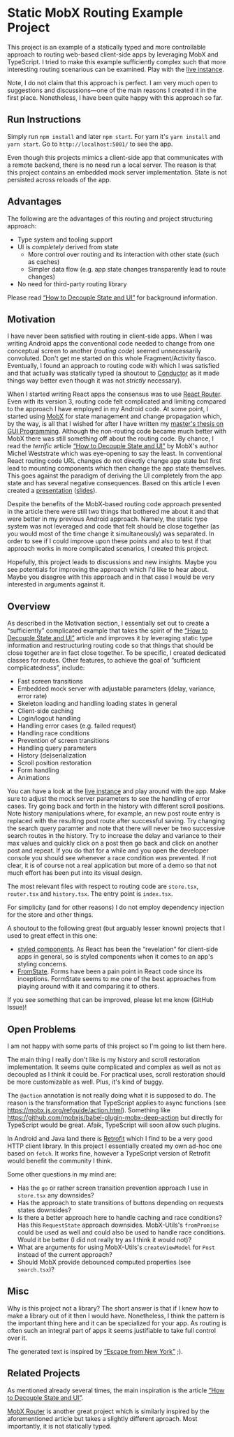 Static MobX Routing Example Project
===================================

This project is an example of a statically typed and more controllable approach
to routing web-based client-side apps by leveraging MobX and TypeScript. I tried
to make this example sufficiently complex such that more interesting routing
scenarious can be examined. Play with the [live instance][live-instance].

Note, I do not claim that this approach is perfect. I am very much open to
suggestions and discussions—one of the main reasons I created it in the first
place. Nonetheless, I have been quite happy with this approach so far.

  [live-instance]: http://static-mobx-routing.surge.sh


Run Instructions
----------------

Simply run `npm install` and later `npm start`. For yarn it's `yarn install` and
`yarn start`. Go to `http://localhost:5001/` to see the app.

Even though this projects mimics a client-side app that communicates with a
remote backend, there is no need run a local server. The reason is that this
project contains an embedded mock server implementation. State is not persisted
across reloads of the app.


Advantages
----------

The following are the advantages of this routing and project structuring approach:

- Type system and tooling support
- UI is *completely* derived from state
    - More control over routing and its interaction with other state (such as caches)
    - Simpler data flow (e.g. app state changes transparently lead to route changes)
- No need for third-party routing library

Please read [“How to Decouple State and UI”][mobx-article] for background
information.
  

Motivation
----------

I have never been satisfied with routing in client-side apps. When I was writing
Android apps the conventional code needed to change from one conceptual screen
to another (*routing code*) seemed unnecessarily convoluted. Don't get me
started on this whole Fragment/Activity fiasco. Eventually, I found an approach
to routing code with which I was satisfied and that actually was statically typed
(a shoutout to [Conductor][conductor] as it made things way better even though
it was not *strictly* necessary).

When I started writing React apps the consensus was to use [React
Router][react-router]. Even with its version 3, routing code felt complicated
and limiting compared to the approach I have employed in my Android code. At
some point, I started using [MobX][mobx] for state management and change
propagation which, by the way, is all that I wished for after I have written my
[master's thesis on GUI Programming][7guis]. Although the non-routing code
became much better with MobX there was still something off about the routing
code. By chance, I read the *terrific* article [“How to Decouple State and
UI”][mobx-article] by MobX's author Michel Weststrate which was eye-opening to
say the least. In conventional React routing code URL changes do not directly
change app state but first lead to mounting components which then change the app
state themselves. This goes against the paradigm of deriving the UI completely
from the app state and has several negative consequences. Based on this article
I even created a [presentation][presentation] ([slides][presentation-slides]).

Despite the benefits of the MobX-based routing code approach presented in the
article there were still two things that bothered me about it and that were
better in my previous Android approach. Namely, the static type system was not
leveraged and code that felt should be close together (as you would most of the
time change it simultaneously) was separated. In order to see if I could improve
upon these points and also to test if that approach works in more complicated
scenarios, I created this project.

Hopefully, this project leads to discussions and new insights. Maybe you see
potentials for improving the approach which I'd like to hear about. Maybe you
disagree with this approach and in that case I would be very interested in
arguments against it.

  [conductor]: https://github.com/bluelinelabs/Conductor
  [react-router]: https://github.com/ReactTraining/react-router
  [mobx]: https://mobx.js.org/
  [7guis]: https://github.com/eugenkiss/7guis
  [mobx-article]: https://medium.com/@mweststrate/how-to-decouple-state-and-ui-a-k-a-you-dont-need-componentwillmount-cc90b787aa37
  [presentation]: https://github.com/techbo1/react-mobx-intro-tu-berlin
  [presentation-slides]: https://www.slideshare.net/secret/LEzjdIFLT90IVt


Overview
--------

As described in the Motivation section, I essentially set out to create a
“sufficiently” complicated example that takes the spirit of the [“How to
Decouple State and UI”][mobx-article] article and improves it by leveraging
static type information and restructuring routing code so that things that
should be close together are in fact close together. To be specific, I created
dedicated classes for routes. Other features, to achieve the goal of ”sufficient
complicatedness”, include:

- Fast screen transitions
- Embedded mock server with adjustable parameters (delay, variance, error rate)
- Skeleton loading and handling loading states in general
- Client-side caching
- Login/logout handling
- Handling error cases (e.g. failed request)
- Handling race conditions
- Prevention of screen transitions
- Handling query parameters
- History (de)serialization
- Scroll position restoration
- Form handling
- Animations

You can have a look at the [live instance][live-instance] and play around with the
app. Make sure to adjust the mock server parameters to see the handling of error
cases. Try going back and forth in the history with different scroll positions.
Note history manipulations where, for example, an new post route entry is replaced
with the resulting post route after successful saving. Try changing the search query
paramter and note that there will never be two successive search routes in the history.
Try to increase the delay and variance to their max values and quickly click on a post
then go back and click on another post and repeat. If you do that for a while and you
open the developer console you should see whenever a race condition was prevented.
If not clear, it is of course not a real application but more of a demo so that not
much effort has been put into its visual design.

The most relevant files with respect to routing code are `store.tsx`, `router.tsx` and
`history.tsx`. The entry point is `index.tsx`.

For simplicity (and for other reasons) I do not employ dependency injection for the
store and other things.

A shoutout to the following great (but arguably lesser known) projects that I
used to great effect in this one:

- [styled components](https://styled-components.com/).
  As React has been the “revelation” for client-side apps in general, so is
  styled components when it comes to an app's styling concerns.
- [FromState](https://formstate.github.io/).
  Forms have been a pain point in React code since its inceptions. FormState
  seems to me one of the best approaches from playing around with it and
  comparing it to others.

If you see something that can be improved, please let me know (GitHub Issue)!


Open Problems
-------------

I am not happy with some parts of this project so I'm going to list them here.

The main thing I really don't like is my history and scroll restoration
implementation. It seems quite complicated and complex as well as not as
decoupled as I think it could be. For practical uses, scroll restoration should
be more customizable as well. Plus, it's kind of buggy.

The `@action` annotation is not really doing what it is supposed to do. The
reason is the transformation that TypeScript applies to async functions (see
<https://mobx.js.org/refguide/action.html>). Something like
<https://github.com/mobxjs/babel-plugin-mobx-deep-action> but directly for
TypeScript would be great. Afaik, TypeScript will soon allow such plugins.

In Android and Java land there is [Retrofit](https://square.github.io/retrofit/)
which I find to be a very good HTTP client library. In this project I essentially
created my own ad-hoc one based on `fetch`. It works fine, however a TypeScript
version of Retrofit would benefit the community I think.

Some other questions in my mind are:

- Has the `go` or rather screen transition prevention approach I use in `store.tsx`
  any downsides?
- Has the approach to state transitions of buttons depending on requests states downsides?
- Is there a better approach here to handle caching and race conditions? Has
  this `RequestState` approach downsides. MobX-Utils's `fromPromise` could be used
  as well and could also be used to handle race conditions. Would it be better (I
  did not really try as I think it would not)?
- What are arguments for using MobX-Utils's `createViewModel` for `Post` instead
  of the current approach?
- Should MobX provide debounced computed properties (see `search.tsx`)?


Misc
----

Why is this project not a library? The short answer is that if I knew how to
make a library out of it then I would have. Nonetheless, I think the pattern is
the important thing here and it can be specialized for your app. As routing is
often such an integral part of apps it seems justifiable to take full control
over it.

The generated text is inspired by [“Escape from New York”](http://www.imdb.com/title/tt0082340/) ;).


Related Projects
----------------

As mentioned already several times, the main inspiration is the article
[“How to Decouple State and UI”][mobx-article].

[MobX Router][mobx-router] is another great project which is similarly inspired
by the aforementioned article but takes a slightly different aproach. Most
importantly, it is not statically typed.

  [mobx-router]: https://github.com/kitze/mobx-router
